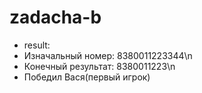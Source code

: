 # zadacha-b
 * result: 
 * Изначальный номер: 8380011223344\n
 * Конечный результат: 8380011223\n
 * Победил Вася(первый игрок)
